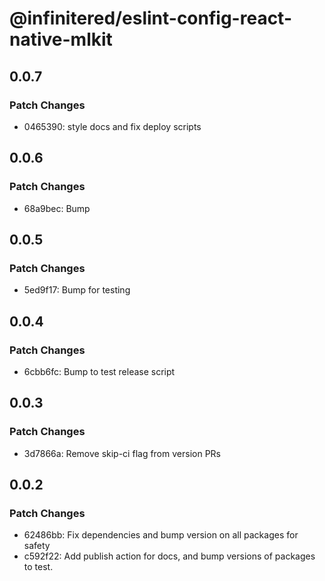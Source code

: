 # @infinitered/eslint-config-react-native-mlkit

## 0.0.7

### Patch Changes

- 0465390: style docs and fix deploy scripts

## 0.0.6

### Patch Changes

- 68a9bec: Bump

## 0.0.5

### Patch Changes

- 5ed9f17: Bump for testing

## 0.0.4

### Patch Changes

- 6cbb6fc: Bump to test release script

## 0.0.3

### Patch Changes

- 3d7866a: Remove skip-ci flag from version PRs

## 0.0.2

### Patch Changes

- 62486bb: Fix dependencies and bump version on all packages for safety
- c592f22: Add publish action for docs, and bump versions of packages to test.
